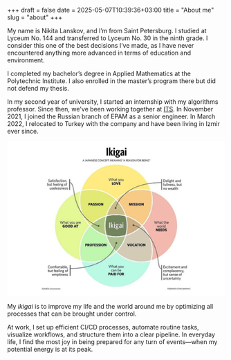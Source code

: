 +++ 
draft = false
date = 2025-05-07T10:39:36+03:00
title = "About me"
slug = "about" 
+++

My name is Nikita Lanskov, and I’m from Saint Petersburg. I studied at Lyceum No. 144 and transferred to Lyceum No. 30 in the ninth grade. I consider this one of the best decisions I’ve made, as I have never encountered anything more advanced in terms of education and environment.

I completed my bachelor’s degree in Applied Mathematics at the Polytechnic Institute. I also enrolled in the master’s program there but did not defend my thesis.

In my second year of university, I started an internship with my algorithms professor. Since then, we've been working together at [ITS](https://www.linkedin.com/company/itsxyz/). In November 2021, I joined the Russian branch of EPAM as a senior engineer. In March 2022, I relocated to Turkey with the company and have been living in Izmir ever since.

![Икигай](img/ikigai-en.jpg)

My *ikigai* is to improve my life and the world around me by optimizing all processes that can be brought under control.

At work, I set up efficient CI/CD processes, automate routine tasks, visualize workflows, and structure them into a clear pipeline. In everyday life, I find the most joy in being prepared for any turn of events—when my potential energy is at its peak.

